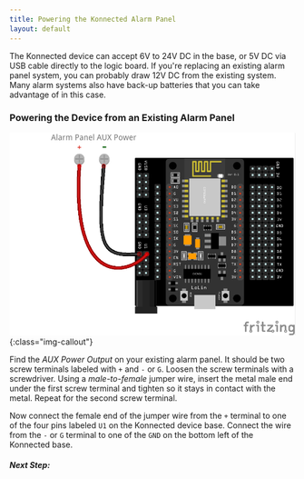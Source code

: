 ```yaml
---
title: Powering the Konnected Alarm Panel
layout: default
---
```


The Konnected device can accept 6V to 24V DC in the base, or 5V DC via USB cable directly to the logic board. If you're
 replacing an existing alarm panel system, you can probably draw 12V DC from the existing system. Many alarm systems also
 have back-up batteries that you can take advantage of in this case.
 
### Powering the Device from an Existing Alarm Panel
 
![](/assets/images/power-from-alarm-panel_bb.png){:class="img-callout"}

Find the _AUX Power Output_ on your existing alarm panel. It should be two screw terminals labeled with `+` and `-` or `G`. 
Loosen the screw terminals with a screwdriver. Using a _male-to-female_ jumper wire, insert the metal male end under the first screw 
terminal and tighten so it stays in contact with the metal. Repeat for the second screw terminal.

Now connect the female end of the jumper wire from the `+` terminal to one of the four pins labeled `U1` on the Konnected device base.
Connect the wire from the `-` or `G` terminal to one of the `GND` on the bottom left of the Konnected base.
  
##### **Next Step:** 